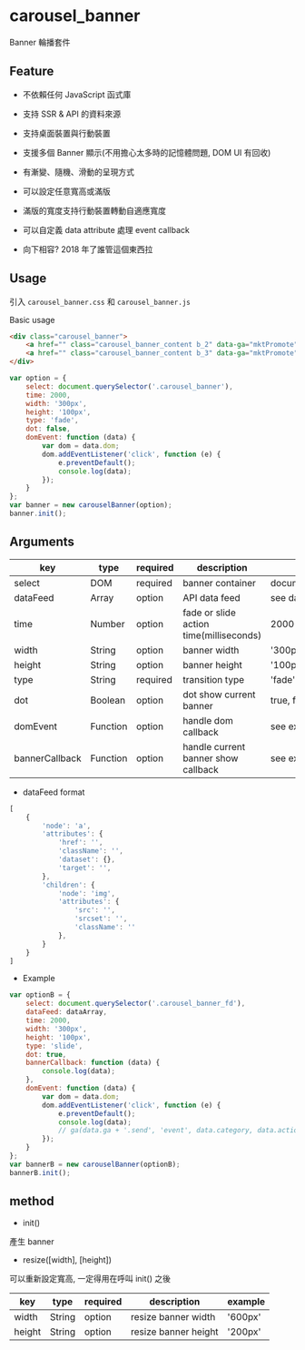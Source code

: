 # carousel_banner

Banner 輪播套件

## Feature

* 不依賴任何 JavaScript 函式庫

* 支持 SSR & API 的資料來源

* 支持桌面裝置與行動裝置

* 支援多個 Banner 顯示(不用擔心太多時的記憶體問題, DOM UI 有回收)

* 有漸變、隨機、滑動的呈現方式

* 可以設定任意寬高或滿版

* 滿版的寬度支持行動裝置轉動自適應寬度

* 可以自定義 data attribute 處理 event callback

* 向下相容? 2018 年了誰管這個東西拉

## Usage

引入 `carousel_banner.css` 和 `carousel_banner.js`

Basic usage

```HTML
<div class="carousel_banner">
    <a href="" class="carousel_banner_content b_2" data-ga="mktPromote" data-label="a2" data-action="click" data-category="b"><img src="https://tedshd.io/image/banner_2@1x.jpg" srcset="https://tedshd.io/image/banner_2@2x.jpg 2x" alt=""></a>
    <a href="" class="carousel_banner_content b_3" data-ga="mktPromote" data-label="a3" data-action="click" data-category="b"><img src="https://tedshd.io/image/banner_3@1x.jpg" srcset="https://tedshd.io/image/banner_3@2x.jpg 2x" alt=""></a>
</div>
```

```JavaScript
var option = {
    select: document.querySelector('.carousel_banner'),
    time: 2000,
    width: '300px',
    height: '100px',
    type: 'fade',
    dot: false,
    domEvent: function (data) {
        var dom = data.dom;
        dom.addEventListener('click', function (e) {
            e.preventDefault();
            console.log(data);
        });
    }
};
var banner = new carouselBanner(option);
banner.init();
```


## Arguments

|key|type|required|description|example|
|---|---|---|---|---|
| select         | DOM      | required | banner container                        | document.querySelector('#banner') |
| dataFeed       | Array    | option   | API data feed                           | see data format                   |
| time           | Number   | option   | fade or slide action time(milliseconds) | 2000                              |
| width          | String   | option   | banner width                            | '300px'                           |
| height         | String   | option   | banner height                           | '100px'                           |
| type           | String   | required | transition type                         | 'fade', 'random', 'slide'         |
| dot            | Boolean  | option   | dot show current banner                 | true, false                       |
| domEvent       | Function | option   | handle dom callback                     | see example                       |
| bannerCallback | Function | option   | handle current banner show callback     | see example                       |

* dataFeed format

```JavaScript
[
    {
        'node': 'a',
        'attributes': {
            'href': '',
            'className': '',
            'dataset': {},
            'target': '',
        },
        'children': {
            'node': 'img',
            'attributes': {
                'src': '',
                'srcset': '',
                'className': ''
            },
        }
    }
]
```

* Example

```JavaScript
var optionB = {
    select: document.querySelector('.carousel_banner_fd'),
    dataFeed: dataArray,
    time: 2000,
    width: '300px',
    height: '100px',
    type: 'slide',
    dot: true,
    bannerCallback: function (data) {
        console.log(data);
    },
    domEvent: function (data) {
        var dom = data.dom;
        dom.addEventListener('click', function (e) {
            e.preventDefault();
            console.log(data);
            // ga(data.ga + '.send', 'event', data.category, data.action, data.label, {nonInteraction:true});
        });
    }
};
var bannerB = new carouselBanner(optionB);
bannerB.init();
```

## method

* init()

產生 banner

* resize([width], [height])

可以重新設定寬高, 一定得用在呼叫 init() 之後

|key|type|required|description|example|
|---|---|---|---|---|
| width  | String | option | resize banner width  | '600px' |
| height | String | option | resize banner height | '200px' |

